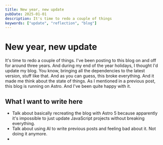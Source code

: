 ```yaml
---
title: New year, new update
pubDate: 2025-01-01
description: It's time to redo a couple of things
keywords: ["update", "reflection", "blog"]
---
```


# New year, new update

It's time to redo a couple of things. I've been posting to this blog on and off for around three years. And during my end of the year holidays, I thought I'd update my blog. You know, bringing all the dependencies to the latest version, stuff like that. And as you can guess, this broke everything. And it made me think about the state of things. As I mentioned in a previous post, this blog is running on Astro. And I've been quite happy with it.

## What I want to write here

- Talk about basically recreating the blog with Astro 5 because apparently it's impossible to just update JavaScript projects without breaking everything.
- Talk about using AI to write previous posts and feeling bad about it. Not doing it anymore.
-
